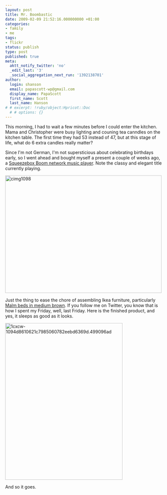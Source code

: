 ```yaml
---
layout: post
title: Mr. Boombastic
date: 2009-02-09 21:52:16.000000000 +01:00
categories:
- family
- me
tags:
- flickr
status: publish
type: post
published: true
meta:
  aktt_notify_twitter: 'no'
  _edit_last: '3'
  _social_aggregation_next_run: '1392138701'
author:
  login: shanson
  email: papascott-wp@gmail.com
  display_name: PapaScott
  first_name: Scott
  last_name: Hanson
# # excerpt: !ruby/object:Hpricot::Doc
  # # options: {}
---
```

<p>This morning, I had to wait a few minutes before I could enter the kitchen. Mama and Christopher were busy lighting and couning tea canndles on the kitchen table. The first time they had 53 instead of 47, but at this stage of life, what do 6 extra candles really matter?</p>
<p>Since I'm not German, I'm not supersticious about celebrating birthdays early, so I went ahead and bought myself a present a couple of weeks ago, a <a href="http://www.slimdevices.com/pi_boom.html">Squeezebox Boom network music player</a>. Note the classy and elegant title currently playing. </p>
<p><a href="http://www.flickr.com/photos/papascott/3267682620/" title="cimg1098 by PapaScott, on Flickr"><img src="http://farm2.static.flickr.com/1408/3267682620_ca89028e03.jpg" width="500" height="375" alt="cimg1098" /></a></p>
<p>Just the thing to ease the chore of assembling Ikea furniture, particularly <a href="http://www.ikea.com/us/en/catalog/products/10074929">Malm beds in medium brown</a>. If you follow me on Twitter, you know that is how I spent my Friday, well, last Friday. Here is the finished product, and yes, it sleeps as good as it looks. </p>
<p><a href="http://www.flickr.com/photos/papascott/3266877747/" title="1cxcw-1094d8610621c7985060782eebd6369d.499096ad by PapaScott, on Flickr"><img src="http://farm2.static.flickr.com/1156/3266877747_592b795087.jpg" width="375" height="500" alt="1cxcw-1094d8610621c7985060782eebd6369d.499096ad" /></a></p>
<p>And so it goes.</p>
